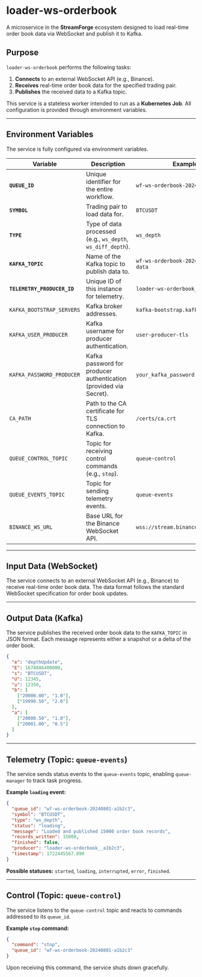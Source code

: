# loader-ws-orderbook

A microservice in the **StreamForge** ecosystem designed to load real-time order book data via WebSocket and publish it to Kafka.

## Purpose

`loader-ws-orderbook` performs the following tasks:

1. **Connects** to an external WebSocket API (e.g., Binance).
2. **Receives** real-time order book data for the specified trading pair.
3. **Publishes** the received data to a Kafka topic.

This service is a stateless worker intended to run as a **Kubernetes Job**. All configuration is provided through environment variables.

---

## Environment Variables

The service is fully configured via environment variables.

| Variable                    | Description                                                       | Example                                |
| --------------------------- | ----------------------------------------------------------------- | -------------------------------------- |
| **`QUEUE_ID`**              | Unique identifier for the entire workflow.                        | `wf-ws-orderbook-20240801-a1b2c3`      |
| **`SYMBOL`**                | Trading pair to load data for.                                    | `BTCUSDT`                              |
| **`TYPE`**                  | Type of data processed (e.g., `ws_depth`, `ws_diff_depth`).       | `ws_depth`                             |
| **`KAFKA_TOPIC`**           | Name of the Kafka topic to publish data to.                       | `wf-ws-orderbook-20240801-a1b2c3-data` |
| **`TELEMETRY_PRODUCER_ID`** | Unique ID of this instance for telemetry.                         | `loader-ws-orderbook__a1b2c3`          |
| `KAFKA_BOOTSTRAP_SERVERS`   | Kafka broker addresses.                                           | `kafka-bootstrap.kafka:9093`           |
| `KAFKA_USER_PRODUCER`       | Kafka username for producer authentication.                       | `user-producer-tls`                    |
| `KAFKA_PASSWORD_PRODUCER`   | Kafka password for producer authentication (provided via Secret). | `your_kafka_password`                  |
| `CA_PATH`                   | Path to the CA certificate for TLS connection to Kafka.           | `/certs/ca.crt`                        |
| `QUEUE_CONTROL_TOPIC`       | Topic for receiving control commands (e.g., `stop`).              | `queue-control`                        |
| `QUEUE_EVENTS_TOPIC`        | Topic for sending telemetry events.                               | `queue-events`                         |
| `BINANCE_WS_URL`            | Base URL for the Binance WebSocket API.                           | `wss://stream.binance.com:9443/ws`     |

---

## Input Data (WebSocket)

The service connects to an external WebSocket API (e.g., Binance) to receive real-time order book data.
The data format follows the standard WebSocket specification for order book updates.

---

## Output Data (Kafka)

The service publishes the received order book data to the `KAFKA_TOPIC` in JSON format.
Each message represents either a snapshot or a delta of the order book.

```json
{
  "e": "depthUpdate",
  "E": 1678886400000,
  "s": "BTCUSDT",
  "U": 12345,
  "u": 12350,
  "b": [
    ["20000.00", "1.0"],
    ["19999.50", "2.0"]
  ],
  "a": [
    ["20000.50", "1.0"],
    ["20001.00", "0.5"]
  ]
}
```

---

## Telemetry (Topic: `queue-events`)

The service sends status events to the `queue-events` topic, enabling `queue-manager` to track task progress.

**Example `loading` event:**

```json
{
  "queue_id": "wf-ws-orderbook-20240801-a1b2c3",
  "symbol": "BTCUSDT",
  "type": "ws_depth",
  "status": "loading",
  "message": "Loaded and published 15000 order book records",
  "records_written": 15000,
  "finished": false,
  "producer": "loader-ws-orderbook__a1b2c3",
  "timestamp": 1722445567.890
}
```

**Possible statuses:** `started`, `loading`, `interrupted`, `error`, `finished`.

---

## Control (Topic: `queue-control`)

The service listens to the `queue-control` topic and reacts to commands addressed to its `queue_id`.

**Example `stop` command:**

```json
{
  "command": "stop",
  "queue_id": "wf-ws-orderbook-20240801-a1b2c3"
}
```

Upon receiving this command, the service shuts down gracefully.
